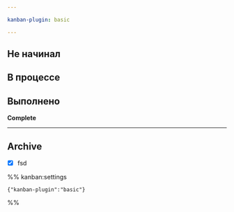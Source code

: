 ```yaml
---

kanban-plugin: basic

---
```


## Не начинал



## В процессе



## Выполнено

**Complete**


***

## Archive

- [x] fsd

%% kanban:settings
```
{"kanban-plugin":"basic"}
```
%%